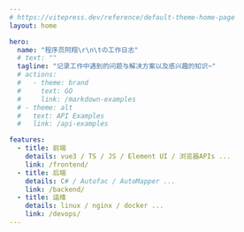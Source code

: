 ```yaml
---
# https://vitepress.dev/reference/default-theme-home-page
layout: home

hero:
  name: "程序员阿翔\r\n\tの工作日志"
  # text: ""
  tagline: "记录工作中遇到的问题与解决方案以及感兴趣的知识~"
  # actions:
  #   - theme: brand
  #     text: GO
  #     link: /markdown-examples
  # - theme: alt
  #   text: API Examples
  #   link: /api-examples

features:
  - title: 前端
    details: vue3 / TS / JS / Element UI / 浏览器APIs ...
    link: /frontend/
  - title: 后端
    details: C# / Autofac / AutoMapper ...
    link: /backend/
  - title: 运维
    details: linux / nginx / docker ...
    link: /devops/
---
```

